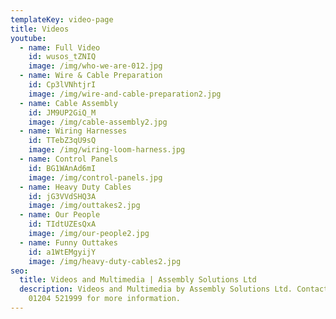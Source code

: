 ```yaml
---
templateKey: video-page
title: Videos
youtube:
  - name: Full Video
    id: wusos_tZNIQ
    image: /img/who-we-are-012.jpg
  - name: Wire & Cable Preparation
    id: Cp3lVNhtjrI
    image: /img/wire-and-cable-preparation2.jpg
  - name: Cable Assembly
    id: JM9UP2GiQ_M
    image: /img/cable-assembly2.jpg
  - name: Wiring Harnesses
    id: TTebZ3qU9sQ
    image: /img/wiring-loom-harness.jpg
  - name: Control Panels
    id: BG1WAnAd6mI
    image: /img/control-panels.jpg
  - name: Heavy Duty Cables
    id: jG3VVdSHQ3A
    image: /img/outtakes2.jpg
  - name: Our People
    id: TIdtUZEsQxA
    image: /img/our-people2.jpg
  - name: Funny Outtakes
    id: a1WtEMgyijY
    image: /img/heavy-duty-cables2.jpg
seo:
  title: Videos and Multimedia | Assembly Solutions Ltd
  description: Videos and Multimedia by Assembly Solutions Ltd. Contact us on
    01204 521999 for more information.
---
```

